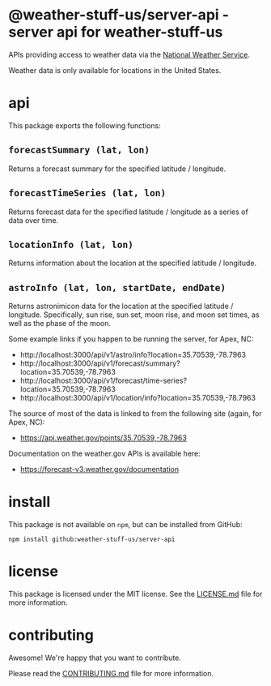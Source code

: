 @weather-stuff-us/server-api - server api for weather-stuff-us
================================================================================

APIs providing access to weather data via the [National Weather Service][].

Weather data is only available for locations in the United States.

[National Weather Service]: https://forecast-v3.weather.gov/documentation


api
================================================================================

This package exports the following functions:

## `forecastSummary (lat, lon)`

Returns a forecast summary for the specified latitude / longitude.

## `forecastTimeSeries (lat, lon)`

Returns forecast data for the specified latitude / longitude as a series
of data over time.

## `locationInfo (lat, lon)`

Returns information about the location at the specified latitude / longitude.

## `astroInfo (lat, lon, startDate, endDate)`

Returns astronimicon data for the location at the specified latitude / longitude.
Specifically, sun rise, sun set, moon rise, and moon set times, as well as
the phase of the moon.


Some example links if you happen to be running the server, for Apex, NC:

- http://localhost:3000/api/v1/astro/info?location=35.70539,-78.7963
- http://localhost:3000/api/v1/forecast/summary?location=35.70539,-78.7963
- http://localhost:3000/api/v1/forecast/time-series?location=35.70539,-78.7963
- http://localhost:3000/api/v1/location/info?location=35.70539,-78.7963


The source of most of the data is linked to from the following site
(again, for Apex, NC):

- https://api.weather.gov/points/35.70539,-78.7963

Documentation on the weather.gov APIs is available here:

- https://forecast-v3.weather.gov/documentation


install
================================================================================

This package is not available on `npm`, but can be installed from GitHub:

    npm install github:weather-stuff-us/server-api


license
================================================================================

This package is licensed under the MIT license.  See the [LICENSE.md][] file
for more information.


contributing
================================================================================

Awesome!  We're happy that you want to contribute.

Please read the [CONTRIBUTING.md][] file for more information.


[LICENSE.md]: LICENSE.md
[CONTRIBUTING.md]: CONTRIBUTING.md